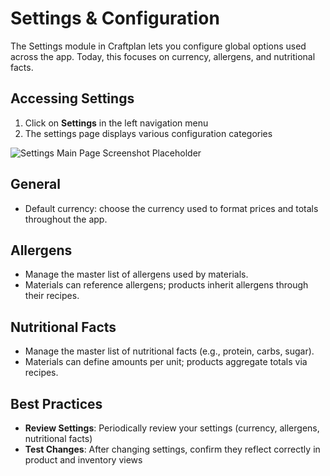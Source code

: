 # Settings & Configuration

The Settings module in Craftplan lets you configure global options used across the app. Today, this focuses on currency, allergens, and nutritional facts.

## Accessing Settings

1. Click on **Settings** in the left navigation menu
2. The settings page displays various configuration categories

![Settings Main Page Screenshot Placeholder](#)

## General

- Default currency: choose the currency used to format prices and totals throughout the app.

## Allergens

- Manage the master list of allergens used by materials.
- Materials can reference allergens; products inherit allergens through their recipes.

## Nutritional Facts

- Manage the master list of nutritional facts (e.g., protein, carbs, sugar).
- Materials can define amounts per unit; products aggregate totals via recipes.

## Best Practices

- **Review Settings**: Periodically review your settings (currency, allergens, nutritional facts)
- **Test Changes**: After changing settings, confirm they reflect correctly in product and inventory views
